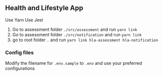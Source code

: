 ## Health and Lifestyle App
Use Yarn
Use Jest

1. Go to assessment folder `./src/assessment` and  run `yarn link`
2. Go to assessment folder `./src/notification` and  run `yarn link`
3. go to root folder `.` and  run `yarn link hla-assessment hla-notification`

### Config files
Modify the filename for `.env.sample` to `.env` and use your preferred configurations
